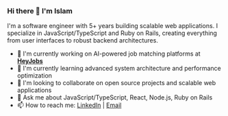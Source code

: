### Hi there 👋 I'm Islam

I'm a software engineer with 5+ years building scalable web applications. I specialize in JavaScript/TypeScript and Ruby on Rails, creating everything from user interfaces to robust backend architectures.

- 🔭 I'm currently working on AI-powered job matching platforms at **[HeyJobs](http://github.com/heyjobs)**
- 🌱 I'm currently learning advanced system architecture and performance optimization
- 👯 I'm looking to collaborate on open source projects and scalable web applications
- 💬 Ask me about JavaScript/TypeScript, React, Node.js, Ruby on Rails
- 📫 How to reach me: [LinkedIn](https://linkedin.com/in/yourprofile) | [Email](mailto:your.email@example.com)

<!--
![GitHub stats](https://github-readme-stats.vercel.app/api?username=islamhanafi94&show_icons=true&theme=radical)
-->

<!--
**islamhanafi94/islamhanafi94** is a ✨ _special_ ✨ repository because its `README.md` (this file) appears on your GitHub profile.
-->
